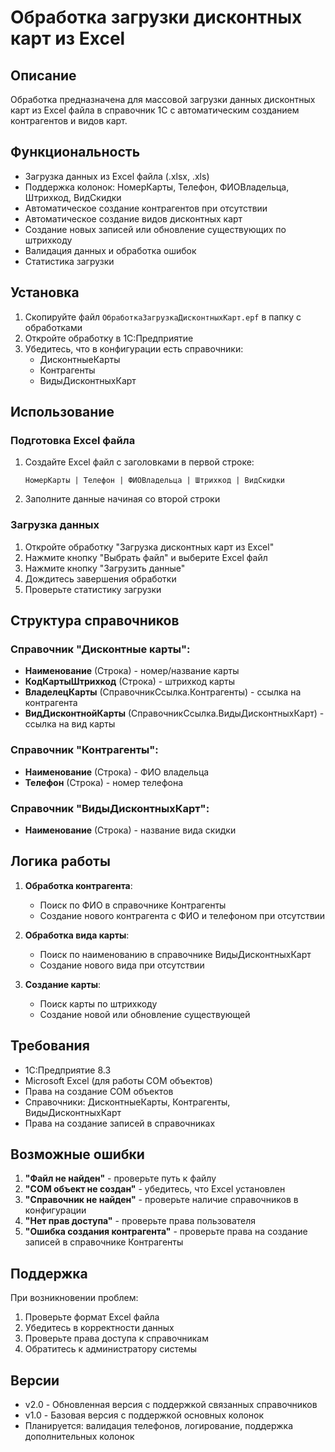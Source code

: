 # Обработка загрузки дисконтных карт из Excel

## Описание

Обработка предназначена для массовой загрузки данных дисконтных карт из Excel файла в справочник 1С с автоматическим созданием контрагентов и видов карт.

## Функциональность

- Загрузка данных из Excel файла (.xlsx, .xls)
- Поддержка колонок: НомерКарты, Телефон, ФИОВладельца, Штрихкод, ВидСкидки
- Автоматическое создание контрагентов при отсутствии
- Автоматическое создание видов дисконтных карт
- Создание новых записей или обновление существующих по штрихкоду
- Валидация данных и обработка ошибок
- Статистика загрузки

## Установка

1. Скопируйте файл `ОбработкаЗагрузкаДисконтныхКарт.epf` в папку с обработками
2. Откройте обработку в 1С:Предприятие
3. Убедитесь, что в конфигурации есть справочники:
   - ДисконтныеКарты
   - Контрагенты
   - ВидыДисконтныхКарт

## Использование

### Подготовка Excel файла

1. Создайте Excel файл с заголовками в первой строке:
   ```
   НомерКарты | Телефон | ФИОВладельца | Штрихкод | ВидСкидки
   ```

2. Заполните данные начиная со второй строки

### Загрузка данных

1. Откройте обработку "Загрузка дисконтных карт из Excel"
2. Нажмите кнопку "Выбрать файл" и выберите Excel файл
3. Нажмите кнопку "Загрузить данные"
4. Дождитесь завершения обработки
5. Проверьте статистику загрузки

## Структура справочников

### Справочник "Дисконтные карты":
- **Наименование** (Строка) - номер/название карты
- **КодКартыШтрихкод** (Строка) - штрихкод карты
- **ВладелецКарты** (СправочникСсылка.Контрагенты) - ссылка на контрагента
- **ВидДисконтнойКарты** (СправочникСсылка.ВидыДисконтныхКарт) - ссылка на вид карты

### Справочник "Контрагенты":
- **Наименование** (Строка) - ФИО владельца
- **Телефон** (Строка) - номер телефона

### Справочник "ВидыДисконтныхКарт":
- **Наименование** (Строка) - название вида скидки

## Логика работы

1. **Обработка контрагента**:
   - Поиск по ФИО в справочнике Контрагенты
   - Создание нового контрагента с ФИО и телефоном при отсутствии

2. **Обработка вида карты**:
   - Поиск по наименованию в справочнике ВидыДисконтныхКарт
   - Создание нового вида при отсутствии

3. **Создание карты**:
   - Поиск карты по штрихкоду
   - Создание новой или обновление существующей

## Требования

- 1С:Предприятие 8.3
- Microsoft Excel (для работы COM объектов)
- Права на создание COM объектов
- Справочники: ДисконтныеКарты, Контрагенты, ВидыДисконтныхКарт
- Права на создание записей в справочниках

## Возможные ошибки

1. **"Файл не найден"** - проверьте путь к файлу
2. **"COM объект не создан"** - убедитесь, что Excel установлен
3. **"Справочник не найден"** - проверьте наличие справочников в конфигурации
4. **"Нет прав доступа"** - проверьте права пользователя
5. **"Ошибка создания контрагента"** - проверьте права на создание записей в справочнике Контрагенты

## Поддержка

При возникновении проблем:
1. Проверьте формат Excel файла
2. Убедитесь в корректности данных
3. Проверьте права доступа к справочникам
4. Обратитесь к администратору системы

## Версии

- v2.0 - Обновленная версия с поддержкой связанных справочников
- v1.0 - Базовая версия с поддержкой основных колонок
- Планируется: валидация телефонов, логирование, поддержка дополнительных колонок 